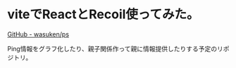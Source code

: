 # viteでReactとRecoil使ってみた。

[GitHub - wasuken/ps](https://github.com/wasuken/ps)

Ping情報をグラフ化したり、親子関係作って親に情報提供したりする予定のリポジトリ。

